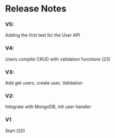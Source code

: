 # Release Notes

### V5:
Adding the first test for the User API

### V4:
Users complte CRUD with validation functions (23)

### V3:
Add get users, create user, Validation

### V2: 
Integrate with MongoDB, init user handler

### V1 
Start (20)
